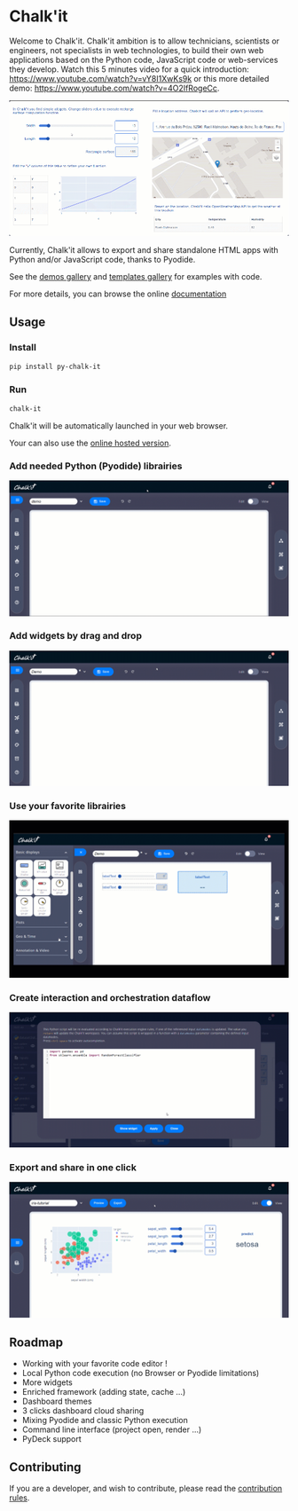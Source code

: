 # Chalk'it

Welcome to Chalk'it. Chalk'it ambition is to allow technicians, scientists or engineers, not specialists in web technologies, to build their own web applications based on the Python code, JavaScript code or web-services they develop. Watch this 5 minutes video for a quick introduction: <https://www.youtube.com/watch?v=vY8I1XwKs9k> or this more detailed demo: <https://www.youtube.com/watch?v=4O2IfRogeCc>.

![live demo](./assets/home/live-demo.gif)

Currently, Chalk'it allows to export and share standalone HTML apps with Python and/or JavaScript code, thanks to Pyodide.

See the [demos gallery](https://ifpen.github.io/chalk-it/index.html#porfolio) and [templates gallery](https://ifpen.github.io/chalk-it/templates-gallery/) for examples with code.

For more details, you can browse the online [documentation](https://ifpen.github.io/chalk-it/hosted/doc/)

## Usage

### Install

```sh
pip install py-chalk-it
```

### Run

```sh
chalk-it
```

Chalk'it will be automatically launched in your web browser.

Your can also use the [online hosted version](https://ifpen.github.io/chalk-it/hosted/).

### Add needed Python (Pyodide) librairies

![live demo](./assets/home/pyodide-libs.gif)

### Add widgets by drag and drop

![drag and drop](./assets/home/dragdrop.gif)

### Use your favorite librairies

![drag and drop](./assets/home/python-plot.gif)

### Create interaction and orchestration dataflow

![drag and drop](./assets/home/dataflow.gif)

### Export and share in one click

![Export](./assets/home/export.gif)

## Roadmap

- Working with your favorite code editor !
- Local Python code execution (no Browser or Pyodide limitations)
- More widgets
- Enriched framework (adding state, cache …)
- Dashboard themes
- 3 clicks dashboard cloud sharing
- Mixing Pyodide and classic Python execution
- Command line interface (project open, render ...)
- PyDeck support

## Contributing

If you are a developer, and wish to contribute, please read the [contribution rules](CONTRIBUTING.md).
 
